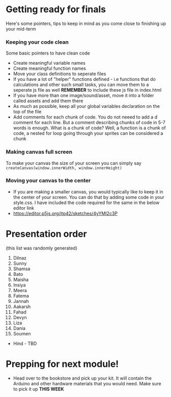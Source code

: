 # Getting ready for finals
Here's some pointers, tips to keep in mind as you come close to finishing up your mid-term

### Keeping your code clean
Some basic pointers to have clean code
* Create meaningful variable names
* Create meaningful function names
* Move your class definitions to seperate files
* If you have a lot of "helper" functions defined - i.e functions that do calculations and other such small tasks, you can move them to a seperate js file as well **REMEMBER** to include these js file in index.html
* If you have more than one image/sound/asset, move it into a folder called assets and add them there
* As much as possible, keep all your global variables declaration on the top of the file
* Add comments for each chunk of code. You do not neeed to add a d comment for each line. But a comment describing chunks of code in 5-7 words is enough. What is a chunk of code? Well, a function is a chunk of code, a nested for loop going through your sprites can be considered a chunk

### Making canvas full screen
To make your canvas the size of your screen you can simply say `createCanvas(window.innerWidth, window.innerHeight)`

### Moving your canvas to the center
* If you are making a smaller canvas, you would typically like to keep it in the center of your screen. You can do that by adding some code in your style.css. I have included the code required for the same in the below editor link
* https://editor.p5js.org/itp42/sketches/4yYMl2c3P

# Presentation order 
(this list was randomly generated)

1. Dilnaz
1. Sunny
1. Shamsa
1. Bato
1. Maisha
1. Insiya
1. Meera
1. Fatema
1. Jannah
1. Aakarsh
1. Fahad
1. Devyn
1. Liza
1. Dania
1. Soumen

* Hind - TBD

# Prepping for next module!
* Head over to the bookstore and pick up your kit. It will contain the Arduino and other hardware materials that you would need. Make sure to pick it up **THIS WEEK**

